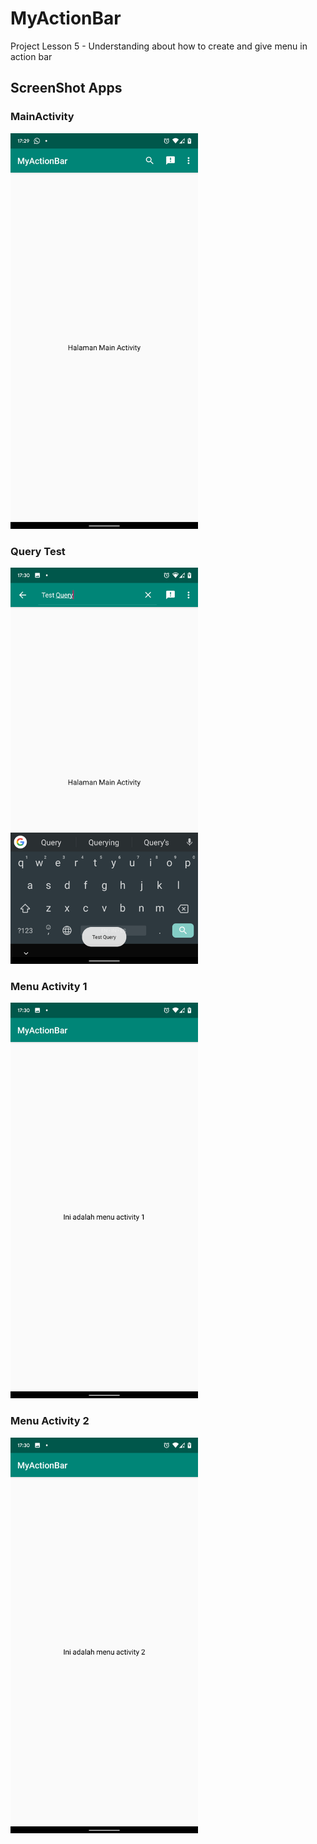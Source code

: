 # MyActionBar

Project Lesson 5 - Understanding about how to create and give menu in action bar 

## ScreenShot Apps

### MainActivity 
<img src="asset/sc1.png" width="300">

### Query Test
<img src="asset/sc2.png" width="300">

### Menu Activity 1
<img src="asset/sc3.png" width="300">

### Menu Activity 2
<img src="asset/sc4.png" width="300">
